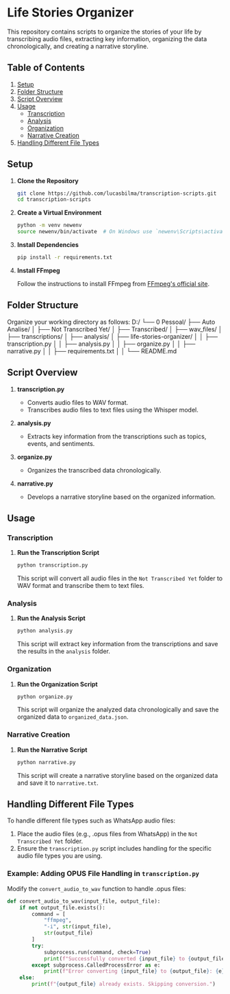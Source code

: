 # Life Stories Organizer

This repository contains scripts to organize the stories of your life by transcribing audio files, extracting key information, organizing the data chronologically, and creating a narrative storyline.

## Table of Contents

1. [Setup](#setup)
2. [Folder Structure](#folder-structure)
3. [Script Overview](#script-overview)
4. [Usage](#usage)
   - [Transcription](#transcription)
   - [Analysis](#analysis)
   - [Organization](#organization)
   - [Narrative Creation](#narrative-creation)
5. [Handling Different File Types](#handling-different-file-types)

## Setup

1. **Clone the Repository**

    ```bash
    git clone https://github.com/lucasbilma/transcription-scripts.git
    cd transcription-scripts
    ```

2. **Create a Virtual Environment**

    ```bash
    python -m venv newenv
    source newenv/bin/activate  # On Windows use `newenv\Scripts\activate`
    ```

3. **Install Dependencies**

    ```bash
    pip install -r requirements.txt
    ```

4. **Install FFmpeg**

    Follow the instructions to install FFmpeg from [FFmpeg's official site](https://ffmpeg.org/download.html).

## Folder Structure
Organize your working directory as follows:
D:/
└── 0 Pessoal/
├── Auto Analise/
│ ├── Not Transcribed Yet/
│ ├── Transcribed/
│ ├── wav_files/
│ ├── transcriptions/
│ ├── analysis/
│ ├── life-stories-organizer/
│ │ ├── transcription.py
│ │ ├── analysis.py
│ │ ├── organize.py
│ │ ├── narrative.py
│ │ ├── requirements.txt
│ │ └── README.md


## Script Overview

1. **transcription.py**
    - Converts audio files to WAV format.
    - Transcribes audio files to text files using the Whisper model.

2. **analysis.py**
    - Extracts key information from the transcriptions such as topics, events, and sentiments.

3. **organize.py**
    - Organizes the transcribed data chronologically.

4. **narrative.py**
    - Develops a narrative storyline based on the organized information.

## Usage

### Transcription

1. **Run the Transcription Script**

    ```bash
    python transcription.py
    ```

    This script will convert all audio files in the `Not Transcribed Yet` folder to WAV format and transcribe them to text files.

### Analysis

1. **Run the Analysis Script**

    ```bash
    python analysis.py
    ```

    This script will extract key information from the transcriptions and save the results in the `analysis` folder.

### Organization

1. **Run the Organization Script**

    ```bash
    python organize.py
    ```

    This script will organize the analyzed data chronologically and save the organized data to `organized_data.json`.

### Narrative Creation

1. **Run the Narrative Script**

    ```bash
    python narrative.py
    ```

    This script will create a narrative storyline based on the organized data and save it to `narrative.txt`.

## Handling Different File Types

To handle different file types such as WhatsApp audio files:

1. Place the audio files (e.g., .opus files from WhatsApp) in the `Not Transcribed Yet` folder.
2. Ensure the `transcription.py` script includes handling for the specific audio file types you are using.

### Example: Adding OPUS File Handling in `transcription.py`

Modify the `convert_audio_to_wav` function to handle .opus files:

```python
def convert_audio_to_wav(input_file, output_file):
    if not output_file.exists():
        command = [
            "ffmpeg",
            "-i", str(input_file),
            str(output_file)
        ]
        try:
            subprocess.run(command, check=True)
            print(f"Successfully converted {input_file} to {output_file}")
        except subprocess.CalledProcessError as e:
            print(f"Error converting {input_file} to {output_file}: {e}")
    else:
        print(f"{output_file} already exists. Skipping conversion.")
